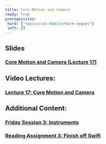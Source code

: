 ```yaml
---
title: Core Motion and Camera
ready: True
prerequisites:
 hard: ["topics/ios-mobile/more-segues"]
 soft: []
---
```


## Slides

### [Core Motion and Camera (Lecture 17)](Lecture%2017%20Slides.pdf)

## Video Lectures:

### [Lecture 17: Core Motion and Camera](https://www.youtube.com/watch?v=qOTY7cEl9ZA&list=PLPA-ayBrweUzGFmkT_W65z64MoGnKRZMq&index=19)

## Additional Content:

### [Friday Session 3: Instruments](https://www.youtube.com/watch?v=s_SOYcYBnGU&list=PLPA-ayBrweUzGFmkT_W65z64MoGnKRZMq&index=20)

### [Reading Assignment 3: Finish off Swift](Reading%203_%20Finishing%20Off%20Swift.pdf)

